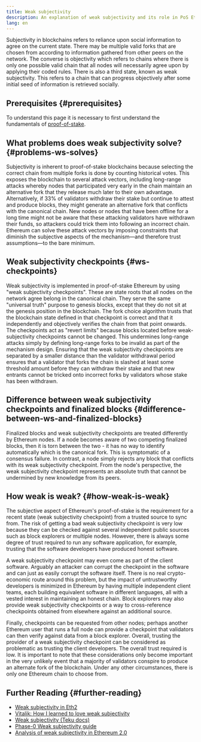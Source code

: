 ```yaml
---
title: Weak subjectivity
description: An explanation of weak subjectivity and its role in PoS Ethereum.
lang: en
---
```


Subjectivity in blockchains refers to reliance upon social information to agree on the current state. There may be multiple valid forks that are chosen from according to information gathered from other peers on the network. The converse is objectivity which refers to chains where there is only one possible valid chain that all nodes will necessarily agree upon by applying their coded rules. There is also a third state, known as weak subjectivity. This refers to a chain that can progress objectively after some initial seed of information is retrieved socially.

## Prerequisites \{#prerequisites}

To understand this page it is necessary to first understand the fundamentals of [proof-of-stake](/developers/docs/consensus-mechanisms/pos/).

## What problems does weak subjectivity solve? \{#problems-ws-solves}

Subjectivity is inherent to proof-of-stake blockchains because selecting the correct chain from multiple forks is done by counting historical votes. This exposes the blockchain to several attack vectors, including long-range attacks whereby nodes that participated very early in the chain maintain an alternative fork that they release much later to their own advantage. Alternatively, if 33% of validators withdraw their stake but continue to attest and produce blocks, they might generate an alternative fork that conflicts with the canonical chain. New nodes or nodes that have been offline for a long time might not be aware that these attacking validators have withdrawn their funds, so attackers could trick them into following an incorrect chain. Ethereum can solve these attack vectors by imposing constraints that diminish the subjective aspects of the mechanism—and therefore trust assumptions—to the bare minimum.

## Weak subjectivity checkpoints \{#ws-checkpoints}

Weak subjectivity is implemented in proof-of-stake Ethereum by using "weak subjectivity checkpoints". These are state roots that all nodes on the network agree belong in the canonical chain. They serve the same "universal truth" purpose to genesis blocks, except that they do not sit at the genesis position in the blockchain. The fork choice algorithm trusts that the blockchain state defined in that checkpoint is correct and that it independently and objectively verifies the chain from that point onwards. The checkpoints act as "revert limits" because blocks located before weak-subjectivity checkpoints cannot be changed. This undermines long-range attacks simply by defining long-range forks to be invalid as part of the mechanism design. Ensuring that the weak subjectivity checkpoints are separated by a smaller distance than the validator withdrawal period ensures that a validator that forks the chain is slashed at least some threshold amount before they can withdraw their stake and that new entrants cannot be tricked onto incorrect forks by validators whose stake has been withdrawn.

## Difference between weak subjectivity checkpoints and finalized blocks \{#difference-between-ws-and-finalized-blocks}

Finalized blocks and weak subjectivity checkpoints are treated differently by Ethereum nodes. If a node becomes aware of two competing finalized blocks, then it is torn between the two - it has no way to identify automatically which is the canonical fork. This is symptomatic of a consensus failure. In contrast, a node simply rejects any block that conflicts with its weak subjectivity checkpoint. From the node's perspective, the weak subjectivity checkpoint represents an absolute truth that cannot be undermined by new knowledge from its peers.

## How weak is weak? \{#how-weak-is-weak}

The subjective aspect of Ethereum's proof-of-stake is the requirement for a recent state (weak subjectivity checkpoint) from a trusted source to sync from. The risk of getting a bad weak subjectivity checkpoint is very low because they can be checked against several independent public sources such as block explorers or multiple nodes. However, there is always some degree of trust required to run any software application, for example, trusting that the software developers have produced honest software.

A weak subjectivity checkpoint may even come as part of the client software. Arguably an attacker can corrupt the checkpoint in the software and can just as easily corrupt the software itself. There is no real crypto-economic route around this problem, but the impact of untrustworthy developers is minimized in Ethereum by having multiple independent client teams, each building equivalent software in different languages, all with a vested interest in maintaining an honest chain. Block explorers may also provide weak subjectivity checkpoints or a way to cross-reference checkpoints obtained from elsewhere against an additional source.

Finally, checkpoints can be requested from other nodes; perhaps another Ethereum user that runs a full node can provide a checkpoint that validators can then verify against data from a block explorer. Overall, trusting the provider of a weak subjectivity checkpoint can be considered as problematic as trusting the client developers. The overall trust required is low. It is important to note that these considerations only become important in the very unlikely event that a majority of validators conspire to produce an alternate fork of the blockchain. Under any other circumstances, there is only one Ethereum chain to choose from.

## Further Reading \{#further-reading}

- [Weak subjectivity in Eth2](https://notes.ethereum.org/@adiasg/weak-subjectvity-eth2)
- [Vitalik: How I learned to love weak subjectivity](https://blog.ethereum.org/2014/11/25/proof-stake-learned-love-weak-subjectivity/)
- [Weak subjectivity (Teku docs)](https://docs.teku.consensys.net/en/latest/Concepts/Weak-Subjectivity/)
- [Phase-0 Weak subjectivity guide](https://github.com/ethereum/consensus-specs/blob/dev/specs/phase0/weak-subjectivity.md)
- [Analysis of weak subjectivity in Ethereum 2.0](https://github.com/runtimeverification/beacon-chain-verification/blob/master/weak-subjectivity/weak-subjectivity-analysis.pdf)
